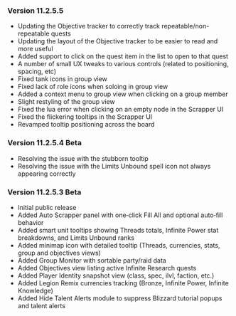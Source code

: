 ### Version 11.2.5.5

- Updating the Objective tracker to correctly track repeatable/non-repeatable quests
- Updating the layout of the Objective tracker to be easier to read and more useful
- Added support to click on the quest item in the list to open to that quest
- A number of small UX tweaks to various controls (related to positioning, spacing, etc)
- Fixed tank icons in group view
- Fixed lack of role icons when soloing in group view
- Added a context menu to group view when clicking on a group member
- Slight restyling of the group view
- Fixed the lua error when clicking on an empty node in the Scrapper UI
- Fixed the flickering tooltips in the Scrapper UI
- Revamped tooltip positioning across the board


### Version 11.2.5.4 Beta

- Resolving the issue with the stubborn tooltip
- Resolving the issue with the Limits Unbound spell icon not always appearing correctly


### Version 11.2.5.3 Beta

- Initial public release
- Added Auto Scrapper panel with one‑click Fill All and optional auto‑fill behavior
- Added smart unit tooltips showing Threads totals, Infinite Power stat breakdowns, and Limits Unbound ranks
- Added minimap icon with detailed tooltip (Threads, currencies, stats, group and objectives views)
- Added Group Monitor with sortable party/raid data
- Added Objectives view listing active Infinite Research quests
- Added Player Identity snapshot view (class, spec, ilvl, faction, etc.)
- Added Legion Remix currencies tracking (Bronze, Infinite Power, Infinite Knowledge)
- Added Hide Talent Alerts module to suppress Blizzard tutorial popups and talent alerts